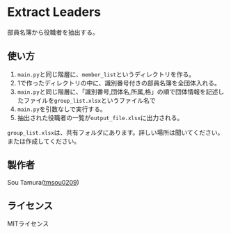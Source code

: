 # Extract Leaders

部員名簿から役職者を抽出する。

## 使い方
1. `main.py`と同じ階層に、`member_list`というディレクトリを作る。
2. 1で作ったディレクトリの中に、識別番号付きの部員名簿を全団体入れる。
3. `main.py`と同じ階層に、「識別番号,団体名,所属,格」の順で団体情報を記述したファイルを`group_list.xlsx`というファイル名で
4. `main.py`を引数なしで実行する。
5. 抽出された役職者の一覧が`output_file.xlsx`に出力される。

`group_list.xlsx`は、共有フォルダにあります。詳しい場所は聞いてください。または作成してください。

## 製作者
Sou Tamura([tmsou0209](https://github.com/tmsou0209))

## ライセンス
MITライセンス